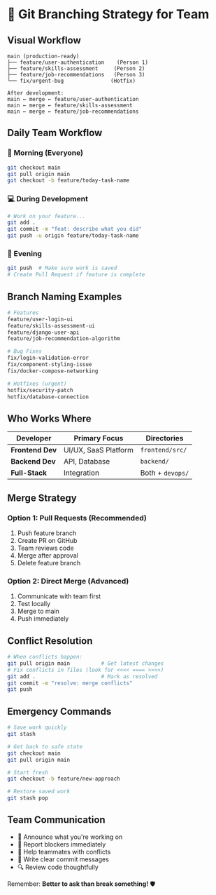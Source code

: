 # 🌿 Git Branching Strategy for Team

## Visual Workflow

```
main (production-ready)
├── feature/user-authentication    (Person 1)
├── feature/skills-assessment     (Person 2)  
├── feature/job-recommendations   (Person 3)
└── fix/urgent-bug               (Hotfix)

After development:
main ← merge ← feature/user-authentication
main ← merge ← feature/skills-assessment  
main ← merge ← feature/job-recommendations
```

## Daily Team Workflow

### 🌅 Morning (Everyone)
```bash
git checkout main
git pull origin main
git checkout -b feature/today-task-name
```

### 💻 During Development
```bash
# Work on your feature...
git add .
git commit -m "feat: describe what you did"
git push -u origin feature/today-task-name
```

### 🌙 Evening
```bash
git push  # Make sure work is saved
# Create Pull Request if feature is complete
```

## Branch Naming Examples

```bash
# Features
feature/user-login-ui
feature/skills-assessment-ui
feature/django-user-api
feature/job-recommendation-algorithm

# Bug Fixes
fix/login-validation-error
fix/component-styling-issue
fix/docker-compose-networking

# Hotfixes (urgent)
hotfix/security-patch
hotfix/database-connection
```

## Who Works Where

| Developer | Primary Focus | Directories |
|-----------|---------------|-------------|
| **Frontend Dev** | UI/UX, SaaS Platform | `frontend/src/` |
| **Backend Dev** | API, Database | `backend/` |
| **Full-Stack** | Integration | Both + `devops/` |

## Merge Strategy

### Option 1: Pull Requests (Recommended)
1. Push feature branch
2. Create PR on GitHub
3. Team reviews code
4. Merge after approval
5. Delete feature branch

### Option 2: Direct Merge (Advanced)
1. Communicate with team first
2. Test locally
3. Merge to main
4. Push immediately

## Conflict Resolution

```bash
# When conflicts happen:
git pull origin main          # Get latest changes
# Fix conflicts in files (look for <<<< ==== >>>>)
git add .                     # Mark as resolved
git commit -m "resolve: merge conflicts"
git push
```

## Emergency Commands

```bash
# Save work quickly
git stash

# Get back to safe state
git checkout main
git pull origin main

# Start fresh
git checkout -b feature/new-approach

# Restore saved work
git stash pop
```

## Team Communication

- 📢 Announce what you're working on
- 🚨 Report blockers immediately  
- 🤝 Help teammates with conflicts
- 📝 Write clear commit messages
- 🔍 Review code thoughtfully

Remember: **Better to ask than break something!** 🛡️
